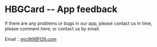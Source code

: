 # HBGCard -- App feedback


If there are any problems or bugs in our app, please contact us in time, please comment here, or contact us by email.


Email：mjc9t9@126.com
